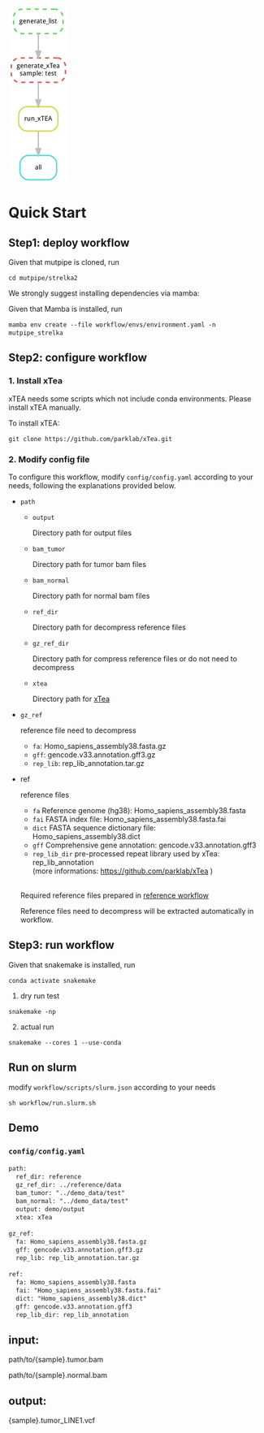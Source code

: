 ![xtea](https://github.com/douymLab/mutpipe/blob/main/xtea/xtea.png)

# Quick Start

## Step1: deploy workflow

Given that mutpipe is cloned, run

```{bash}
cd mutpipe/strelka2
```

We strongly suggest installing dependencies via mamba:

Given that Mamba is installed, run

```{bash}
mamba env create --file workflow/envs/environment.yaml -n mutpipe_strelka
```

## Step2: configure workflow

### 1. Install xTea

xTEA needs some scripts which not include conda environments. Please install xTEA manually.

To install xTEA:

```{bash}
git clone https://github.com/parklab/xTea.git
```

### 2. Modify config file

To configure this workflow, modify `config/config.yaml` according to your needs, following the explanations provided below.

-   `path`

    -   `output`

        Directory path for output files

    -   `bam_tumor`

        Directory path for tumor bam files

    -   `bam_normal`

        Directory path for normal bam files

    -   `ref_dir`

        Directory path for decompress reference files

    -   `gz_ref_dir`

        Directory path for compress reference files or do not need to decompress

    -   `xtea`

        Directory path for [xTea](#1-install-xtea)

-   `gz_ref`

    reference file need to decompress

    -   `fa`: Homo_sapiens_assembly38.fasta.gz
    -   `gff`: gencode.v33.annotation.gff3.gz
    -   `rep_lib`: rep_lib_annotation.tar.gz

-   ref

    reference files

    -   `fa` Reference genome (hg38): Homo_sapiens_assembly38.fasta
    -   `fai` FASTA index file: Homo_sapiens_assembly38.fasta.fai
    -   `dict` FASTA sequence dictionary file: Homo_sapiens_assembly38.dict
    -   `gff` Comprehensive gene annotation: gencode.v33.annotation.gff3
    -   `rep_lib_dir` pre-processed repeat library used by xTea: rep_lib_annotation\
        (more informations: <https://github.com/parklab/xTea> )

    \
    Required reference files prepared in [reference workflow](/reference)

    Reference files need to decompress will be extracted automatically in workflow.

## Step3: run workflow

Given that snakemake is installed, run

```{bash}
conda activate snakemake
```

1.  dry run test

```{bash}
snakemake -np
```

2.  actual run

```{bash}
snakemake --cores 1 --use-conda
```

## Run on slurm

modify `workflow/scripts/slurm.json` according to your needs

```{bash}
sh workflow/run.slurm.sh
```

## Demo

### `config/config.yaml`

```{yaml}
path:
  ref_dir: reference
  gz_ref_dir: ../reference/data
  bam_tumor: "../demo_data/test"
  bam_normal: "../demo_data/test"
  output: demo/output
  xtea: xTea

gz_ref:
  fa: Homo_sapiens_assembly38.fasta.gz
  gff: gencode.v33.annotation.gff3.gz
  rep_lib: rep_lib_annotation.tar.gz

ref:
  fa: Homo_sapiens_assembly38.fasta
  fai: "Homo_sapiens_assembly38.fasta.fai"
  dict: "Homo_sapiens_assembly38.dict"
  gff: gencode.v33.annotation.gff3
  rep_lib_dir: rep_lib_annotation
```

## input:

path/to/{sample}.tumor.bam 

path/to/{sample}.normal.bam

## output:

{sample}.tumor_LINE1.vcf
